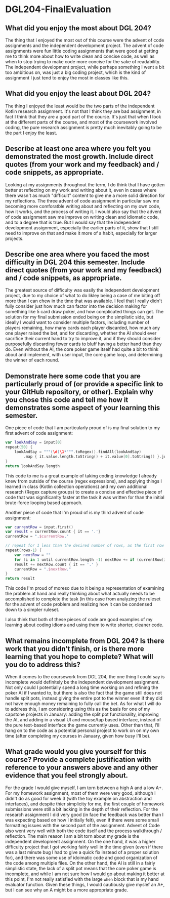 # DGL204-FinalEvaluation

## What did you enjoy the most about DGL 204?
The thing that I enjoyed the most out of this course were the advent of code assignments and the independent development project. The advent of code assignments were fun little coding assignments that were good at getting me to think more about how to write clean and concise code, as well as when to stop trying to make code more concise for the sake of readability. The independent development project, while perhaps something I went a bit too ambitious on, was just a big coding project, which is the kind of assignment I just tend to enjoy the most in classes like this.

## What did you enjoy the least about DGL 204?
The thing I enjoyed the least would be the two parts of the independent Kotlin research assignment. It's not that I think they are bad assignment, in fact I think that they are a good part of the course. It's just that when I look at the different parts of the course, and most of the coursework involved coding, the pure research assignment is pretty much inevitably going to be the part I enjoy the least.

## Describe at least one area where you felt you demonstrated the most growth. Include direct quotes (from your work and my feedback) and / code snippets, as appropriate.
Looking at my assignments throughout the term, I do think that I have gotten better at reflecting on my work and writing about it, even in cases where there wasn't as much "difficult" content to give me a more solid direction for my reflections. The three advent of code assignment in particular saw me becoming more comforatble writing about and reflecting on my own code, how it works, and the process of writing it. I would also say that the advent of code assignment saw me improve on writing clean and idiomatic code, and to a degree that is true. But I would say that the independent development assignment, especially the earlier parts of it, show that I still need to improve on that and make it more of a habit, especially for larger projects.

## Describe one area where you faced the most difficulty in DGL 204 this semester. Include direct quotes (from your work and my feedback) and / code snippets, as appropriate.
The greatest source of difficulty was easily the independent development project, due to my choice of what to do likley being a case of me biting off more than I can chew in the time that was available. I feel that I really didn't fully consider just how much can factor into the decision making for something like 5 card draw poker, and how complicated things can get. The solution for my final submission ended being on the simplistic side, but ideally I would want to consider multiple factors, including number of players remaining, how many cards each player discarded, how much any one player raised the bet, and for discarding, whether the AI should ever sacrifice their current hand to try to improve it, and if they should consider purposefully discarding fewer cards to bluff having a better hand than they do. Even without the AI, the core poker game itself had quite a bit to think about and implement, with user input, the core game loop, and determining the winner of each round.

## Demonstrate here some code that you are particularly proud of (or provide a specific link to your GitHub repository, or other). Explain why you chose this code and tell me how it demonstrates some aspect of your learning this semester.
One piece of code that I am particularly proud of is my final solution to my first advent of code assignment:
```kotlin
var lookAndSay = input[0]
repeat(50) {
    lookAndSay = """(\d)\1*""".toRegex().findAll(lookAndSay)
        .map { it.value.length.toString() + it.value[0].toString() }.joinToString("")
}
return lookAndSay.length
```
This code to me is a great example of taking coding knowledge I already knew from outside of the course (regex expressions), and applying things I learned in class (Kotlin collection operations) and my own additional research (Regex capture groups) to create a concise and effective piece of code that was significanlty faster at the task it was written for than the initial brute-force looping based approach.

Another piece of code that I'm proud of is my third advent of code assignment:
```kotlin
var currentRow = input.first()
var result = currentRow.count { it == '.'}
currentRow = ".$currentRow."

// repeat for 1 less than the desired number of rows, as the first row is provided
repeat(rows-1) {
    var nextRow = ""
    for (i in 1 until currentRow.length -1) nextRow += if (currentRow[i-1] == currentRow[i+1]) "." else "^"
    result += nextRow.count { it == '.' }
    currentRow = ".$nextRow."
}
return result
```
This code I'm proud of moreso due to it being a representation of examining the problem at hand and really thinking about what actually needs to be accomplished to complete the task (in this case from analyzing the ruleset for the advent of code problem and realizing how it can be condensed down to a simpler ruleset.

I also think that both of these pieces of code are good examples of my learning about coding idioms and using them to write shorter, cleaner code.

## What remains incomplete from DGL 204? Is there work that you didn’t finish, or is there more learning that you hope to complete? What will you do to address this?
When it comes to the coursework from DGL 204, the one thing I could say is incomplete would definitely be the independent development assignment. Not only could I potentially spend a long time working on and refining the poker AI if I wanted to, but there is also the fact that the game still does not handle split pots, instead giving the entire pot to the winner even if they did not have enough money remaining to fully call the bet. As for what I will do to address this, I am considering using this as the basis for one of my capstone projects in January: adding the split pot functionality, improving the AI, and adding in a visual UI and mouse/tap based interface, instead of the pure text-based interface the game currently uses. Other than that, I'll hang on to the code as a potential personal project to work on on my own time (after completing my courses in January, given how busy I'll be).

## What grade would you give yourself for this course? Provide a complete justification with reference to your answers above and any other evidence that you feel strongly about.
For the grade I would give myself, I am torn between a high A and a low A+. For my homework assignment, most of them were very good, although I didn't do as good for week 3 (with the toy example on abstraction and interfaces), and despite thier simplicity for me, the first couple of homework submissions were still a bit lacking in the depth of their reflection. For the research assignment I did very good (in face the feedback was better than I was expecting based on how I initially felt), even if there were some small formatting issues with the second part of the assignment. Advent of Code also went very well with both the code itself and the process walkthrough / reflection. The main reason I am a bit torn about my grade is the independent development assignment. On the one hand, it was a higher difficulty project that I got working fairly well in the time given (even if there was a last minute bug I had to give a quick fix instead of a proper solution for), and there was some use of idoimatic code and good organization of the code among multiple files. On the other hand, the AI is still in a fairly simplistic state, the lack of a split pot means that the core poker game is incomplete, and while I am not sure how I would go about making it better at this point, I'm not really satisfied with the large ```when``` block that is my hand evaluator function. Given these things, I would cautiously give myslef an A+, but I can see why an A might be a more appropriate grade. 
